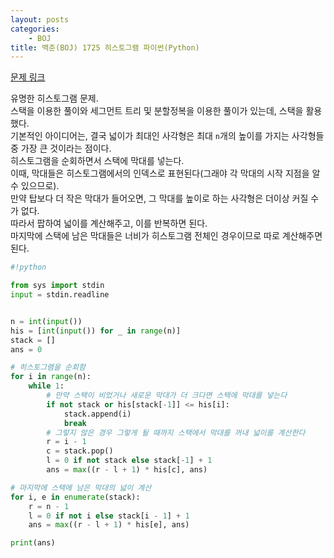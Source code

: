 ```yaml
---
layout: posts
categories:
    - BOJ
title: 백준(BOJ) 1725 히스토그램 파이썬(Python)
---
```


[문제 링크](https://www.acmicpc.net/problem/1725)

유명한 히스토그램 문제.  
스택을 이용한 풀이와 세그먼트 트리 및 분할정복을 이용한 풀이가 있는데, 스택을 활용했다.  
기본적인 아이디어는, 결국 넓이가 최대인 사각형은 최대 `n`개의 높이를 가지는 사각형들 중 가장 큰 것이라는 점이다.  
히스토그램을 순회하면서 스택에 막대를 넣는다.  
이때, 막대들은 히스토그램에서의 인덱스로 표현된다(그래야 각 막대의 시작 지점을 알 수 있으므로).  
만약 탑보다 더 작은 막대가 들어오면, 그 막대를 높이로 하는 사각형은 더이상 커질 수가 없다.  
따라서 팝하여 넓이를 계산해주고, 이를 반복하면 된다.  
마지막에 스택에 남은 막대들은 너비가 히스토그램 전체인 경우이므로 따로 계산해주면 된다.  


```python
#!python

from sys import stdin
input = stdin.readline


n = int(input())
his = [int(input()) for _ in range(n)]
stack = []
ans = 0

# 히스토그램을 순회함
for i in range(n):
    while 1:
        # 만약 스택이 비었거나 새로운 막대가 더 크다면 스택에 막대를 넣는다
        if not stack or his[stack[-1]] <= his[i]:
            stack.append(i)
            break
        # 그렇지 않은 경우 그렇게 될 때까지 스택에서 막대를 꺼내 넓이를 계산한다
        r = i - 1
        c = stack.pop()
        l = 0 if not stack else stack[-1] + 1
        ans = max((r - l + 1) * his[c], ans)

# 마지막에 스택에 남은 막대의 넓이 계산
for i, e in enumerate(stack):
    r = n - 1
    l = 0 if not i else stack[i - 1] + 1
    ans = max((r - l + 1) * his[e], ans)

print(ans)

```
